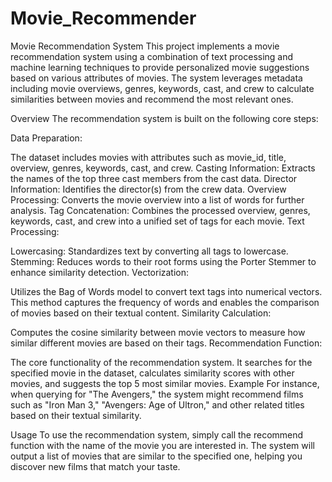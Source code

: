 # Movie_Recommender
Movie Recommendation System
This project implements a movie recommendation system using a combination of text processing and machine learning techniques to provide personalized movie suggestions based on various attributes of movies. The system leverages metadata including movie overviews, genres, keywords, cast, and crew to calculate similarities between movies and recommend the most relevant ones.

Overview
The recommendation system is built on the following core steps:

Data Preparation:

The dataset includes movies with attributes such as movie_id, title, overview, genres, keywords, cast, and crew.
Casting Information: Extracts the names of the top three cast members from the cast data.
Director Information: Identifies the director(s) from the crew data.
Overview Processing: Converts the movie overview into a list of words for further analysis.
Tag Concatenation: Combines the processed overview, genres, keywords, cast, and crew into a unified set of tags for each movie.
Text Processing:

Lowercasing: Standardizes text by converting all tags to lowercase.
Stemming: Reduces words to their root forms using the Porter Stemmer to enhance similarity detection.
Vectorization:

Utilizes the Bag of Words model to convert text tags into numerical vectors. This method captures the frequency of words and enables the comparison of movies based on their textual content.
Similarity Calculation:

Computes the cosine similarity between movie vectors to measure how similar different movies are based on their tags.
Recommendation Function:

The core functionality of the recommendation system. It searches for the specified movie in the dataset, calculates similarity scores with other movies, and suggests the top 5 most similar movies.
Example
For instance, when querying for "The Avengers," the system might recommend films such as "Iron Man 3," "Avengers: Age of Ultron," and other related titles based on their textual similarity.

Usage
To use the recommendation system, simply call the recommend function with the name of the movie you are interested in. The system will output a list of movies that are similar to the specified one, helping you discover new films that match your taste.

